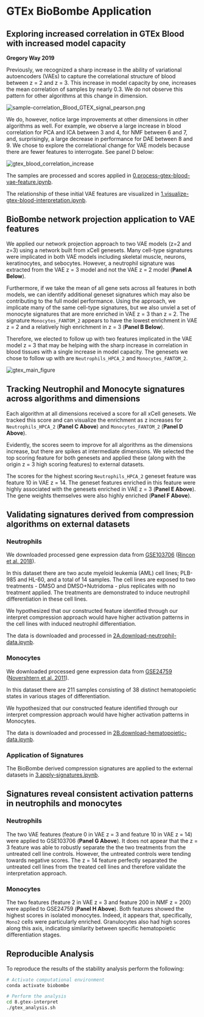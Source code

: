 # GTEx BioBombe Application

## Exploring increased correlation in GTEx Blood with increased model capacity

**Gregory Way 2019**

Previously, we recognized a sharp increase in the ability of variational autoencoders (VAEs) to capture the correlational structure of blood between z = 2 and z = 3.
This increase in model capacity by one, increases the mean correlation of samples by nearly 0.3.
We do not observe this pattern for other algorithms at this change in dimension.

![sample-correlation_Blood_GTEX_signal_pearson.png](https://raw.githubusercontent.com/greenelab/BioBombe/master/4.analyze-components/figures/GTEX/sample-correlation/sample-type/sample-correlation_Blood_GTEX_signal_pearson.png)

We do, however, notice large improvements at other dimensions in other algorithms as well.
For example, we observe a large increase in blood correlation for PCA and ICA between 3 and 4, for NMF between 6 and 7, and, surprisingly, a large decrease in performance for DAE between 8 and 9.
We chose to explore the correlational change for VAE models because there are fewer features to interrogate.
See panel D below:

![gtex_blood_correlation_increase](https://raw.githubusercontent.com/greenelab/BioBombe/master/4.analyze-components/figures/correlation_summary.png)

The samples are processed and scores applied in [0.process-gtex-blood-vae-feature.ipynb](0.process-gtex-blood-vae-feature.ipynb).

The relationship of these initial VAE features are visualized in [1.visualize-gtex-blood-interpretation.ipynb](1.visualize-gtex-blood-interpretation.ipynb).

## BioBombe network projection application to VAE features

We applied our network projection approach to two VAE models (z=2 and z=3) using a network built from xCell genesets.
Many cell-type signatures were implicated in both VAE models including skeletal muscle, neurons, keratinocytes, and sebocytes.
However, a neutrophil signature was extracted from the VAE z = 3 model and not the VAE z = 2 model (**Panel A Below**).

Furthermore, if we take the mean of all gene sets across all features in both models, we can identify additional geneset signatures which may also be contributing to the full model performance.
Using the approach, we implicate many of the same cell-type signatures, but we also unviel a set of monocyte signatures that are more enriched in VAE z = 3 than z = 2.
The signature `Monocytes_FANTOM_2` appears to have the lowest enrichment in VAE z = 2 and a relatively high enrichment in z = 3 (**Panel B Below**).

Therefore, we elected to follow up with two features implicated in the VAE model z = 3 that may be helping with the sharp increase in correlation in blood tissues with a single increase in model capacity.
The genesets we chose to follow up with are `Neutrophils_HPCA_2` and `Monocytes_FANTOM_2`.

 ![gtex_main_figure](https://raw.githubusercontent.com/greenelab/BioBombe/master/8.gtex-interpret/figures/gtex_biobombe_main_figure.png)

## Tracking Neutrophil and Monocyte signatures across algorithms and dimensions

Each algorithm at all dimensions received a score for all xCell genesets.
We tracked this score and can visualize the enrichment as z increases for `Neutrophils_HPCA_2` (**Panel C Above**) and `Monocytes_FANTOM_2` (**Panel D Above**).

Evidently, the scores seem to improve for all algorithms as the dimensions increase, but there are spikes at intermediate dimensions.
We selected the top scoring feature for both genesets and applied these (along with the origin z = 3 high scoring features) to external datasets.

The scores for the highest scoring `Neutrophils_HPCA_2` geneset feature was feature 10 in VAE z = 14.
The geneset features enriched in this feature were highly associated with the genesets enriched in VAE z = 3 (**Panel E Above**).
The gene weights themselves were also highly enriched (**Panel F Above**).

## Validating signatures derived from compression algorithms on external datasets

### Neutrophils

We downloaded processed gene expression data from [GSE103706](https://www.ncbi.nlm.nih.gov/geo/query/acc.cgi?acc=GSE103706) ([Rincon et al. 2018](https://doi.org/10.1186/s12864-018-4957-6)).

In this dataset there are two acute myeloid leukemia (AML) cell lines; PLB-985 and HL-60, and a total of 14 samples.
The cell lines are exposed to two treatments - DMSO and DMSO+Nutridoma - plus replicates with no treatment applied.
The treatments are demonstrated to induce neutrophil differentiation in these cell lines.

We hypothesized that our constructed feature identified through our interpret compression approach would have higher activation patterns in the cell lines with induced neutrophil differentiation.

The data is downloaded and processed in [2A.download-neutrophil-data.ipynb](2A.download-neutrophil-data.ipynb).

### Monocytes

We downloaded processed gene expression data from [GSE24759](https://www.ncbi.nlm.nih.gov/geo/query/acc.cgi?acc=GSE24759) ([Novershtern et al. 2011](https://doi.org/10.1016/j.cell.2011.01.004)).

In this dataset there are 211 samples consisting of 38 distinct hematopoietic states in various stages of differentiation.

We hypothesized that our constructed feature identified through our interpret compression approach would have higher activation patterns in Monocytes.

The data is downloaded and processed in [2B.download-hematopoietic-data.ipynb](2A.download-hematopoietic-data.ipynb).

### Application of Signatures

The BioBombe derived compression signatures are applied to the external datasets in [3.apply-signatures.ipynb](3.apply-signatures.ipynb).

## Signatures reveal consistent activation patterns in neutrophils and monocytes

### Neutrophils

The two VAE features (feature 0 in VAE z = 3 and feature 10 in VAE z = 14) were applied to GSE103706 (**Panel G Above**).
It does not appear that the z = 3 feature was able to robustly separate the the two treatments from the untreated cell line controls. However, the untreated controls were tending towards negative scores.
The z = 14 feature perfectly separated the untreated cell lines from the treated cell lines and therefore validate the interpretation approach.

### Monocytes

The two features (feature 2 in VAE z = 3 and feature 200 in NMF z = 200) were applied to GSE24759 (**Panel H Above**).
Both features showed the highest scores in isolated monocytes.
Indeed, it appears that, specifically, `Mono2` cells were particularly enriched.
Granulocytes also had high scores along this axis, indicating similarity between specific hematopoietic differentiation stages.

## Reproducible Analysis

To reproduce the results of the stability analysis perform the following:

```bash
# Activate computational environment
conda activate biobombe

# Perform the analysis
cd 8.gtex-interpret
./gtex_analysis.sh
```

